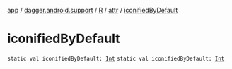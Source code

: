 [app](../../../index.md) / [dagger.android.support](../../index.md) / [R](../index.md) / [attr](index.md) / [iconifiedByDefault](./iconified-by-default.md)

# iconifiedByDefault

`static val iconifiedByDefault: `[`Int`](https://kotlinlang.org/api/latest/jvm/stdlib/kotlin/-int/index.html)
`static val iconifiedByDefault: `[`Int`](https://kotlinlang.org/api/latest/jvm/stdlib/kotlin/-int/index.html)